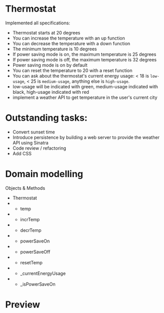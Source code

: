 # Thermostat

Implemented all specifications:

* Thermostat starts at 20 degrees
* You can increase the temperature with an up function
* You can decrease the temperature with a down function
* The minimum temperature is 10 degrees
* If power saving mode is on, the maximum temperature is 25 degrees
* If power saving mode is off, the maximum temperature is 32 degrees
* Power saving mode is on by default
* You can reset the temperature to 20 with a reset function
* You can ask about the thermostat's current energy usage: < 18 is `low-usage`, < 25 is `medium-usage`, anything else is `high-usage`.
* low-usage will be indicated with green, medium-usage indicated with black, high-usage indicated with red
* implement a weather API to get temperature in the user's current city

# Outstanding tasks: 
* Convert sunset time
* Introduce persistence by building a web server to provide the weather API using Sinatra
* Code review / refactoring
* Add CSS 

# Domain modelling

Objects & Methods
* Thermostat     
* * temp
* * incrTemp
* * decrTemp
* * powerSaveOn
* * powerSaveOff
* * resetTemp
* * _currentEnergyUsage
* * _isPowerSaveOn

# Preview

